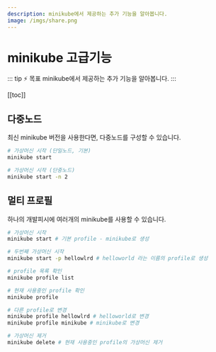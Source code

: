```yaml
---
description: minikube에서 제공하는 추가 기능을 알아봅니다.
image: /imgs/share.png
---
```


# minikube 고급기능

::: tip ⚡️ 목표
minikube에서 제공하는 추가 기능을 알아봅니다.
:::

[[toc]]

## 다중노드

최신 minikube 버전을 사용한다면, 다중노드를 구성할 수 있습니다.

```sh
# 가상머신 시작 (단일노드, 기본)
minikube start

# 가상머신 시작 (단중노드)
minikube start -n 2
```

## 멀티 프로필

하나의 개발피시에 여러개의 minikube를 사용할 수 있습니다.

```sh
# 가상머신 시작
minikube start # 기본 profile - minikube로 생성

# 두번째 가상머신 시작
minikube start -p hellowlrd # helloworld 라는 이름의 profile로 생성

# profile 목록 확인
minikube profile list

# 현재 사용중인 profile 확인
minikube profile

# 다른 profile로 변경
minikube profile hellowlrd # helloworld로 변경
minikube profile minikube # minikube로 변경

# 가상머신 제거
minikube delete # 현재 사용중인 profile의 가상머신 제거
```
